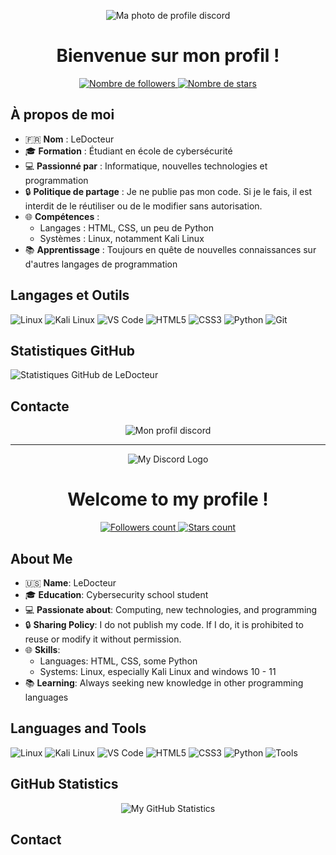 <p align="center">
  <img src="https://github.com/user-attachments/assets/e398335e-03ee-4092-af3e-d37297bacfc6" alt="Ma photo de profile discord" />
</p>

<h1 align="center">Bienvenue sur mon profil !</h1>

<p align="center">
  <a href="https://github.com/LeDocteur?tab=followers">
    <img src="https://img.shields.io/github/followers/LeDocteur?label=Followers&style=social" alt="Nombre de followers" />
  </a>
  <a href="https://github.com/LeDocteur?tab=repositories">
    <img src="https://img.shields.io/github/stars/LeDocteur?label=Stars&style=social" alt="Nombre de stars" />
  </a>
</p>

## À propos de moi

- 🇫🇷 **Nom** : LeDocteur
- 🎓 **Formation** : Étudiant en école de cybersécurité
- 💻 **Passionné par** : Informatique, nouvelles technologies et programmation
- 🔒 **Politique de partage** : Je ne publie pas mon code. Si je le fais, il est interdit de le réutiliser ou de le modifier sans autorisation.
- 🌐 **Compétences** :
  - Langages : HTML, CSS, un peu de Python
  - Systèmes : Linux, notamment Kali Linux
- 📚 **Apprentissage** : Toujours en quête de nouvelles connaissances sur d'autres langages de programmation

## Langages et Outils

<p>
  <img src="https://img.shields.io/badge/OS-Linux-FCC624?logo=linux&logoColor=black" alt="Linux" />
  <img src="https://img.shields.io/badge/Distro-Kali%20Linux-557C94?logo=kalilinux&logoColor=white" alt="Kali Linux" />
  <img src="https://img.shields.io/badge/Editor-VS%20Code-007ACC?logo=visual-studio-code&logoColor=white" alt="VS Code" />
  <img src="https://img.shields.io/badge/Code-HTML5-E34F26?logo=html5&logoColor=white" alt="HTML5" />
  <img src="https://img.shields.io/badge/Code-CSS3-1572B6?logo=css3&logoColor=white" alt="CSS3" />
  <img src="https://img.shields.io/badge/Code-Python-3776AB?logo=python&logoColor=white" alt="Python" />
  <img src="https://img.shields.io/badge/Tools-Git-F05032?logo=git&logoColor=white" alt="Git" />
</p>

## Statistiques GitHub

<p>
  <img src="https://github-readme-stats.vercel.app/api?username=LeDocteur&show_icons=true&theme=radical" alt="Statistiques GitHub de LeDocteur" />
</p>

 ## Contacte

<p style="text-align: center;">
  <img src="https://i.imgur.com/l6Mo395_d.webp?maxwidth=500&fidelity=grand" alt="Mon profil discord" />
</p>

---

<p align="center">
  <img src="https://github.com/user-attachments/assets/2f02126f-03ca-4988-a8ad-cdba2d3bf2c1" alt="My Discord Logo" />
</p>

<h1 align="center">Welcome to my profile !</h1>

<p align="center">
  <a href="https://github.com/LeDocteur?tab=followers">
    <img src="https://img.shields.io/github/followers/LeDocteur?label=Followers&style=social" alt="Followers count" />
  </a>
  <a href="https://github.com/LeDocteur?tab=repositories">
    <img src="https://img.shields.io/github/stars/LeDocteur?label=Stars&style=social" alt="Stars count" />
  </a>
</p>

## About Me

- 🇺🇸 **Name**: LeDocteur
- 🎓 **Education**: Cybersecurity school student
- 💻 **Passionate about**: Computing, new technologies, and programming
- 🔒 **Sharing Policy**: I do not publish my code. If I do, it is prohibited to reuse or modify it without permission.
- 🌐 **Skills**:
  - Languages: HTML, CSS, some Python
  - Systems: Linux, especially Kali Linux and windows 10 - 11
- 📚 **Learning**: Always seeking new knowledge in other programming languages

## Languages and Tools

<p>
  <img src="https://img.shields.io/badge/OS-Linux-FCC624?logo=linux&logoColor=black" alt="Linux" />
  <img src="https://img.shields.io/badge/Distro-Kali%20Linux-557C94?logo=kalilinux&logoColor=white" alt="Kali Linux" />
  <img src="https://img.shields.io/badge/Editor-VS%20Code-007ACC?logo=visual-studio-code&logoColor=white" alt="VS Code" />
  <img src="https://img.shields.io/badge/Code-HTML5-E34F26?logo=html5&logoColor=white" alt="HTML5" />
  <img src="https://img.shields.io/badge/Code-CSS3-1572B6?logo=css3&logoColor=white" alt="CSS3" />
  <img src="https://img.shields.io/badge/Code-Python-3776AB?logo=python&logoColor=white" alt="Python" />
  <img src="https://img.shields.io/badge/Tools-Git-F05032?logo=git&logoColor=white" alt="Tools" />

## GitHub Statistics

<p style="text-align: center;">
  <img src="https://github-readme-stats.vercel.app/api?username=LeDocteur&show_icons=true&theme=radical" alt="My GitHub Statistics" />
</p>

 ## Contact

<p style="text-align: center;>
  <img src="https://i.imgur.com/l6Mo395_d.webp?maxwidth=500&fidelity=grand" alt="My Discord profile" />
</p>
